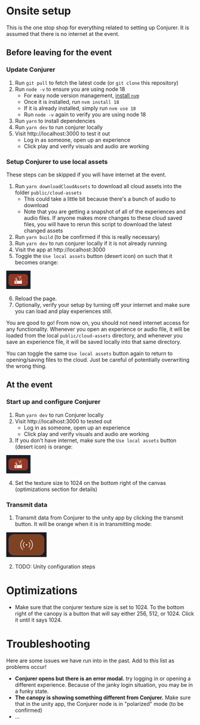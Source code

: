 # Onsite setup

This is the one stop shop for everything related to setting up Conjurer. It is assumed that there is no internet at the event.

## Before leaving for the event

### Update Conjurer

1. Run `git pull` to fetch the latest code (or `git clone` this repository)
1. Run `node -v` to ensure you are using node 18
   - For easy node version management, [install `nvm`](https://github.com/nvm-sh/nvm?tab=readme-ov-file#installing-and-updating)
   - Once it is installed, run `nvm install 18`
   - If it is already installed, simply run `nvm use 18`
   - Run `node -v` again to verify you are using node 18
1. Run `yarn` to install dependencies
1. Run `yarn dev` to run conjurer locally
1. Visit http://localhost:3000 to test it out
   - Log in as someone, open up an experience
   - Click play and verify visuals and audio are working

### Setup Conjurer to use local assets

These steps can be skipped if you will have internet at the event.

1. Run `yarn downloadCloudAssets` to download all cloud assets into the folder `public/cloud-assets`
   - This could take a little bit because there's a bunch of audio to download
   - Note that you are getting a snapshot of all of the experiences and audio files. If anyone makes more changes to these cloud saved files, you will have to rerun this script to download the latest changed assets
1. Run `yarn build` (to be confirmed if this is really necessary)
1. Run `yarn dev` to run conjurer locally if it is not already running
1. Visit the app at http://localhost:3000
1. Toggle the `Use local assets` button (desert icon) on such that it becomes orange:

![Use local assets button](public/use-local-assets-button.png)

6. Reload the page.
7. Optionally, verify your setup by turning off your internet and make sure you can load and play experiences still.

You are good to go! From now on, you should not need internet access for any functionality. Whenever you open an experience or audio file, it will be loaded from the local `public/cloud-assets` directory, and whenever you save an experience file, it will be saved locally into that same directory.

You can toggle the same `Use local assets` button again to return to opening/saving files to the cloud. Just be careful of potentially overwriting the wrong thing.

## At the event

### Start up and configure Conjurer

1. Run `yarn dev` to run Conjurer locally
1. Visit http://localhost:3000 to tested out
   - Log in as someone, open up an experience
   - Click play and verify visuals and audio are working
1. If you don't have internet, make sure the `Use local assets` button (desert icon) is orange:

![Use local assets button](public/use-local-assets-button.png)

4. Set the texture size to 1024 on the bottom right of the canvas (optimizations section for details)

### Transmit data

1. Transmit data from Conjurer to the unity app by clicking the transmit button. It will be orange when it is in transmitting mode:

![Transmit data button](public/transmit-data-button.png)

2. TODO: Unity configuration steps

# Optimizations

- Make sure that the conjurer texture size is set to 1024. To the bottom right of the canopy is a button that will say either 256, 512, or 1024. Click it until it says 1024.

# Troubleshooting

Here are some issues we have run into in the past. Add to this list as problems occur!

- **Conjurer opens but there is an error modal.** try logging in or opening a different experience. Because of the janky login situation, you may be in a funky state.
- **The canopy is showing something different from Conjurer.** Make sure that in the unity app, the Conjurer node is in "polarized" mode (to be confirmed)
- ...
